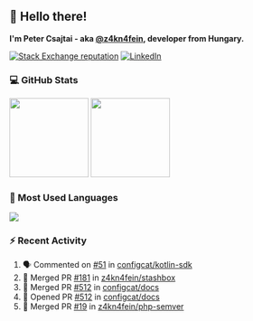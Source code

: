 ## 👋 Hello there!

**I'm Peter Csajtai - aka [@z4kn4fein](https://github.com/z4kn4fein), developer from Hungary.**

[![Stack Exchange reputation](https://img.shields.io/stackexchange/stackoverflow/r/8700582?color=orange&label=reputation&logo=stackoverflow&style=for-the-badge)](https://stackoverflow.com/users/8700582)
[![LinkedIn](https://img.shields.io/badge/linkedin-%230077B5.svg?style=for-the-badge&logo=linkedin&logoColor=white)](https://www.linkedin.com/in/csajtai-p%C3%A9ter-45395341/)

### 💻 GitHub Stats

<div>
  <img height="140px" src="https://github-readme-stats-pcsajtai.vercel.app/api?username=z4kn4fein&show_icons=true&hide_border=true&count_private=true&custom_title=Stats&theme=dracula&line_height=24&hide_title=true">
  <img height="140px" src="https://streak-stats.demolab.com?user=z4kn4fein&theme=dracula&hide_border=true">
  
</div>

### :toolbox: Most Used Languages

<img src="https://github-readme-stats-pcsajtai.vercel.app/api/top-langs/?username=z4kn4fein&theme=dracula&hide_border=true&layout=compact&langs_count=8&hide_title=true">

### :zap: Recent Activity

<!--START_SECTION:activity-->
1. 🗣 Commented on [#51](https://github.com/configcat/kotlin-sdk/issues/51#issuecomment-2555191797) in [configcat/kotlin-sdk](https://github.com/configcat/kotlin-sdk)
2. 🎉 Merged PR [#181](https://github.com/z4kn4fein/stashbox/pull/181) in [z4kn4fein/stashbox](https://github.com/z4kn4fein/stashbox)
3. 🎉 Merged PR [#512](https://github.com/configcat/docs/pull/512) in [configcat/docs](https://github.com/configcat/docs)
4. 💪 Opened PR [#512](https://github.com/configcat/docs/pull/512) in [configcat/docs](https://github.com/configcat/docs)
5. 🎉 Merged PR [#19](https://github.com/z4kn4fein/php-semver/pull/19) in [z4kn4fein/php-semver](https://github.com/z4kn4fein/php-semver)
<!--END_SECTION:activity-->
